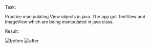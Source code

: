 Task:

Practice manipulating View objects in java. The app got TextView and ImageView which are being manipulated in java class.

Result:

![before](https://user-images.githubusercontent.com/33081355/50499673-2ffab180-0a54-11e9-8c21-6d41a3521302.jpg)  ![after](https://user-images.githubusercontent.com/33081355/50499676-3b4ddd00-0a54-11e9-9453-6fc37f0f2cee.jpg)

